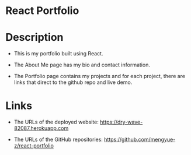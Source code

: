 # React Portfolio

# Description
* This is my portfolio built using React.

* The About Me page has my bio and contact information. 

* The Portfolio page contains my projects and for each project, there are links that direct to the github repo and live demo.

# Links

* The URLs of the deployed website: https://dry-wave-82087.herokuapp.com

* The URLs of the GitHub repositories: https://github.com/mengyue-z/react-portfolio
